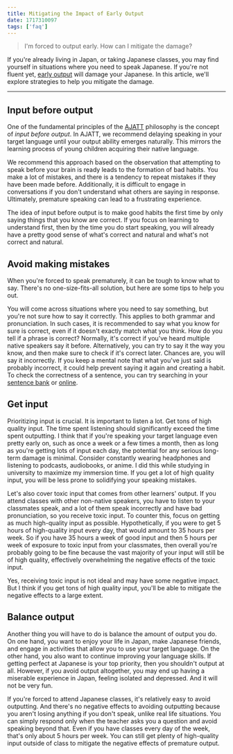 ```yaml
---
title: Mitigating the Impact of Early Output
date: 1717310097
tags: ['faq']
---
```



> I'm forced to output early. How can I mitigate the damage?

If you're already living in Japan,
or taking Japanese classes,
you may find yourself in situations where you need to speak Japanese.
If you're not fluent yet,
[early output](introduction-to-learning-japanese.html#outputting) will damage your Japanese.
In this article, we'll explore strategies to help you mitigate the damage.

****

## Input before output

One of the fundamental principles of the [AJATT](whats-ajatt.html) philosophy is
the concept of *input before output*.
In AJATT,
we recommend delaying speaking in your target language
until your output ability emerges naturally.
This mirrors the learning process of young children acquiring their native language.

We recommend this approach based on the observation that
attempting to speak before your brain is ready leads to the formation of bad habits.
You make a lot of mistakes,
and there is a tendency to repeat mistakes if they have been made before.
Additionally,
it is difficult to engage in conversations
if you don't understand what others are saying in response.
Ultimately, premature speaking can lead to a frustrating experience.

The idea of input before output is
to make good habits the first time by only saying
things that you know are correct.
If you focus on learning to understand first,
then by the time you do start speaking,
you will already have a pretty good sense of what's correct and natural
and what's not correct and natural.

## Avoid making mistakes

When you're forced to speak prematurely, it can be tough to know what to say.
There's no one-size-fits-all solution,
but here are some tips to help you out.

You will come across situations where you need to say something,
but you're not sure how to say it correctly.
This applies to both grammar and pronunciation.
In such cases,
it is recommended to say what you know for sure is correct,
even if it doesn't exactly match what you think.
How do you tell if a phrase is correct?
Normally,
it's correct if you've heard multiple native speakers say it before.
Alternatively,
you can try to say it the way you know,
and then make sure to check if it's correct later.
Chances are, you will say it incorrectly.
If you keep a mental note that what you've just said is probably incorrect,
it could help prevent saying it again and creating a habit.
To check the correctness of a sentence,
you can try searching
in your [sentence bank](resources.html#sentence-banks) or [online](resources.html#examples-and-pronunciations).

## Get input

Prioritizing input is crucial.
It is important to listen a lot.
Get tons of high quality input.
The time spent listening should significantly exceed the time spent outputting.
I think that if you're speaking your target language even pretty early on,
such as once a week or a few times a month,
then as long as you're getting lots of input each day,
the potential for any serious long-term damage is minimal.
Consider constantly wearing headphones and listening to podcasts, audiobooks, or anime.
I did this while studying in university to maximize my immersion time.
If you get a lot of high quality input,
you will be less prone to solidifying your speaking mistakes.

Let's also cover toxic input that comes from other learners' output.
If you attend classes with other non-native speakers,
you have to listen to your classmates speak,
and a lot of them speak incorrectly and have bad pronunciation,
so you receive toxic input.
To counter this,
focus on getting as much high-quality input as possible.
Hypothetically,
if you were to get 5 hours of high-quality input every day,
that would amount to 35 hours per week.
So if you have 35 hours a week of good input
and then 5 hours per week of exposure to toxic input from your classmates,
then overall you're probably going to be fine
because the vast majority of your input will still be of high quality,
effectively overwhelming the negative effects of the toxic input.

Yes,
receiving toxic input is not ideal and may have some negative impact.
But I think if you get tons of high quality input,
you'll be able to mitigate the negative effects to a large extent.

## Balance output

Another thing you will have to do is
balance the amount of output you do.
On one hand,
you want to enjoy your life in Japan,
make Japanese friends,
and engage in activities that allow you to use your target language.
On the other hand,
you also want to continue improving your language skills.
If getting perfect at Japanese is your top priority,
then you shouldn't output at all.
However,
if you avoid output altogether,
you may end up having a miserable experience in Japan,
feeling isolated and depressed.
And it will not be very fun.

If you're forced to attend Japanese classes,
it's relatively easy to avoid outputting.
And there's no negative effects to avoiding outputting
because you aren't losing anything if you don't speak,
unlike real life situations.
You can simply respond only when the teacher asks you a question
and avoid speaking beyond that.
Even if you have classes every day of the week,
that's only about 5 hours per week.
You can still get plenty of high-quality input outside of class
to mitigate the negative effects of premature output.

